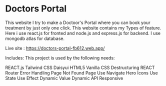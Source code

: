 # Doctors Portal

This website I try to make a Doctoor's Portal where you can book your treatment by just only one click. This website contains my Types of feature. Here i use react.js for fronted and node.js and express.js for backend. I use mongodb atlas for database.

Live site : https://doctors-portal-fb612.web.app/

Includes:
This project is used by the following needs:

REACT.js
Tailwind CSS
Daisyui
HTML5
Vanilla CSS
Destructuring
REACT Router
Error Handling
Page Not Found Page
Use Navigate
Hero Icons
Use State
Use Effect
Dynamic Value
Dynamic API
Responsive
